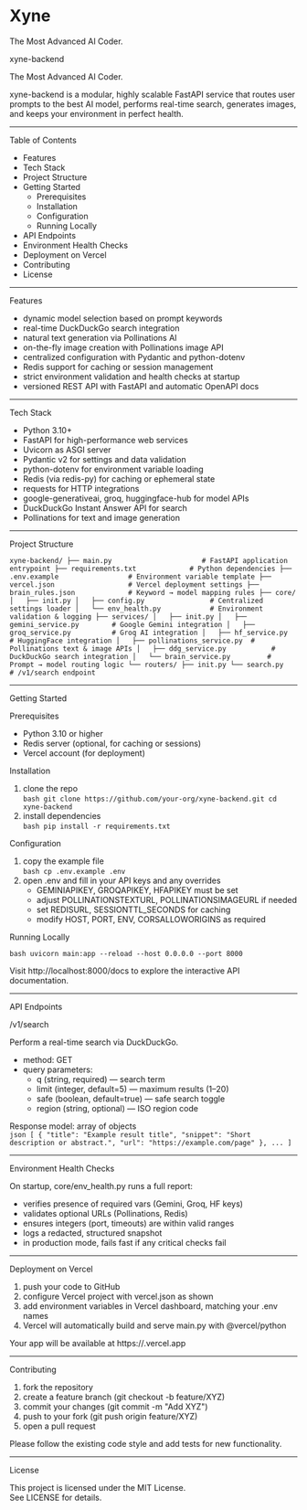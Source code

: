 # Xyne
The Most Advanced AI Coder.

xyne-backend

The Most Advanced AI Coder.

xyne-backend is a modular, highly scalable FastAPI service that routes user prompts to the best AI model, performs real-time search, generates images, and keeps your environment in perfect health. 

---

Table of Contents

- Features  
- Tech Stack  
- Project Structure  
- Getting Started  
  - Prerequisites  
  - Installation  
  - Configuration  
  - Running Locally  
- API Endpoints  
- Environment Health Checks  
- Deployment on Vercel  
- Contributing  
- License  

---

Features

- dynamic model selection based on prompt keywords  
- real-time DuckDuckGo search integration  
- natural text generation via Pollinations AI  
- on-the-fly image creation with Pollinations image API  
- centralized configuration with Pydantic and python-dotenv  
- Redis support for caching or session management  
- strict environment validation and health checks at startup  
- versioned REST API with FastAPI and automatic OpenAPI docs  

---

Tech Stack

- Python 3.10+  
- FastAPI for high-performance web services  
- Uvicorn as ASGI server  
- Pydantic v2 for settings and data validation  
- python-dotenv for environment variable loading  
- Redis (via redis-py) for caching or ephemeral state  
- requests for HTTP integrations  
- google-generativeai, groq, huggingface-hub for model APIs  
- DuckDuckGo Instant Answer API for search  
- Pollinations for text and image generation  

---

Project Structure

`
xyne-backend/
├── main.py                      # FastAPI application entrypoint
├── requirements.txt             # Python dependencies
├── .env.example                 # Environment variable template
├── vercel.json                  # Vercel deployment settings
├── brain_rules.json             # Keyword → model mapping rules
├── core/
│   ├── init.py
│   ├── config.py                # Centralized settings loader
│   └── env_health.py            # Environment validation & logging
├── services/
│   ├── init.py
│   ├── gemini_service.py        # Google Gemini integration
│   ├── groq_service.py          # Groq AI integration
│   ├── hf_service.py            # HuggingFace integration
│   ├── pollinations_service.py  # Pollinations text & image APIs
│   ├── ddg_service.py           # DuckDuckGo search integration
│   └── brain_service.py         # Prompt → model routing logic
└── routers/
    ├── init.py
    └── search.py                # /v1/search endpoint
`

---

Getting Started

Prerequisites

- Python 3.10 or higher  
- Redis server (optional, for caching or sessions)  
- Vercel account (for deployment)  

Installation

1. clone the repo  
   `bash
   git clone https://github.com/your-org/xyne-backend.git
   cd xyne-backend
   `
2. install dependencies  
   `bash
   pip install -r requirements.txt
   `

Configuration

1. copy the example file  
   `bash
   cp .env.example .env
   `
2. open .env and fill in your API keys and any overrides  
   - GEMINIAPIKEY, GROQAPIKEY, HFAPIKEY must be set  
   - adjust POLLINATIONSTEXTURL, POLLINATIONSIMAGEURL if needed  
   - set REDISURL, SESSIONTTL_SECONDS for caching  
   - modify HOST, PORT, ENV, CORSALLOWORIGINS as required  

Running Locally

`bash
uvicorn main:app --reload --host 0.0.0.0 --port 8000
`

Visit http://localhost:8000/docs to explore the interactive API documentation.

---

API Endpoints

/v1/search

Perform a real-time search via DuckDuckGo.

- method: GET  
- query parameters:  
  - q (string, required) — search term  
  - limit (integer, default=5) — maximum results (1–20)  
  - safe (boolean, default=true) — safe search toggle  
  - region (string, optional) — ISO region code  

Response model: array of objects  
`json
[
  {
    "title": "Example result title",
    "snippet": "Short description or abstract.",
    "url": "https://example.com/page"
  },
  ...
]
`

---

Environment Health Checks

On startup, core/env_health.py runs a full report:

- verifies presence of required vars (Gemini, Groq, HF keys)  
- validates optional URLs (Pollinations, Redis)  
- ensures integers (port, timeouts) are within valid ranges  
- logs a redacted, structured snapshot  
- in production mode, fails fast if any critical checks fail  

---

Deployment on Vercel

1. push your code to GitHub  
2. configure Vercel project with vercel.json as shown  
3. add environment variables in Vercel dashboard, matching your .env names  
4. Vercel will automatically build and serve main.py with @vercel/python  

Your app will be available at https://<your-vercel-app>.vercel.app

---

Contributing

1. fork the repository  
2. create a feature branch (git checkout -b feature/XYZ)  
3. commit your changes (git commit -m "Add XYZ")  
4. push to your fork (git push origin feature/XYZ)  
5. open a pull request  

Please follow the existing code style and add tests for new functionality.

---

License

This project is licensed under the MIT License.  
See LICENSE for details.
